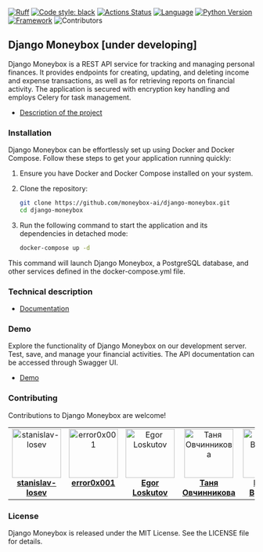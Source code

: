 [![Ruff](https://img.shields.io/endpoint?url=https://raw.githubusercontent.com/astral-sh/ruff/main/assets/badge/v2.json)](https://github.com/astral-sh/ruff)
[![Code style: black](https://img.shields.io/badge/code%20style-black-000000.svg)](https://github.com/psf/black)
[![Actions Status](https://github.com/moneybox-ai/django-moneybox/workflows/CI/badge.svg)](https://github.com/moneybox-ai/django-moneybox/actions)
[![Language](https://img.shields.io/badge/language-Python-blue)](https://www.python.org/)
[![Python Version](https://img.shields.io/badge/python-3.11%2B-blue)](https://www.python.org/downloads/release/python-380/)
[![Framework](https://img.shields.io/badge/framework-Django-green)](https://www.djangoproject.com/)
![Contributors](https://img.shields.io/badge/Contributors-6-blue)

## Django Moneybox [under developing]

Django Moneybox is a REST API service for tracking and managing personal finances. It provides endpoints for creating, updating, and deleting income and expense transactions, as well as for retrieving reports on financial activity. The application is secured with encryption key handling and employs Celery for task management.

- [Description of the project](https://github.com/moneybox-ai/django-moneybox/docs/description.md)


### Installation

Django Moneybox can be effortlessly set up using Docker and Docker Compose. Follow these steps to get your application running quickly:

1. Ensure you have Docker and Docker Compose installed on your system.

2. Clone the repository:

   ```bash
   git clone https://github.com/moneybox-ai/django-moneybox.git
   cd django-moneybox
   ```

3. Run the following command to start the application and its dependencies in detached mode:

    ```bash
    docker-compose up -d
    ```

This command will launch Django Moneybox, a PostgreSQL database, and other services defined in the docker-compose.yml file.

### Technical description

- [Documentation](https://github.com/moneybox-ai/django-moneybox/docs/tech_description.md)

### Demo

Explore the functionality of Django Moneybox on our development server. Test, save, and manage your financial activities.
The API documentation can be accessed through Swagger UI.
- [Demo](http://moneybox.ddns.net/api/v1/schema/swagger-ui/)

### Contributing

Contributions to Django Moneybox are welcome!

<table>
  <tbody>
    <tr>
      <td align="center" valign="top" width="14.28%"><a href="https://github.com/stanislav-losev"><img src="https://avatars.githubusercontent.com/u/57747493?v=4" width="100px;" alt="stanislav-losev"/><br /><b>stanislav-losev</b></a><br /></td>
      <td align="center" valign="top" width="14.28%"><a href="https://github.com/error0x001"><img src="https://avatars.githubusercontent.com/u/71964062?v=4" width="100px;" alt="error0x001"/><br /><b>error0x001</b></a><br /></td>
      <td align="center" valign="top" width="14.28%"><a href="https://github.com/Faithdev21"><img src="https://avatars.githubusercontent.com/u/119350657?v=4" width="100px;" alt="Egor Loskutov"/><br /><b>Egor Loskutov</b></a><br /></td>
      <td align="center" valign="top" width="14.28%"><a href="https://github.com/tanja-ovc"><img src="https://avatars.githubusercontent.com/u/85249138?v=4" width="100px;" alt="Таня Овчинникова"/><br /><b>Таня Овчинникова</b></a><br /></td>
      <td align="center" valign="top" width="14.28%"><a href="https://github.com/Eugene-Bykovsky"><img src="https://avatars.githubusercontent.com/u/45427494?v=4" width="100px;" alt="Evgenii Bykovskii"/><br /><b>Evgenii Bykovskii</b></a><br /></td>
      <td align="center" valign="top" width="14.28%"><a href="https://github.com/ArtemWhiter"><img src="https://avatars.githubusercontent.com/u/95350023?v=4" width="100px;" alt="Артем Гронский"/><br /><b>Артем Гронский</b></a><br /></td>
      <td align="center" valign="top" width="14.28%"><a href="https://github.com/maxahist"><img src="https://avatars.githubusercontent.com/u/97408215?v=4" width="100px;" alt="maxahist"/><br /><b>maxahist</b></a><br /></td>
    </tr>
  </tbody>
</table>

### License

Django Moneybox is released under the MIT License. See the LICENSE file for details.
